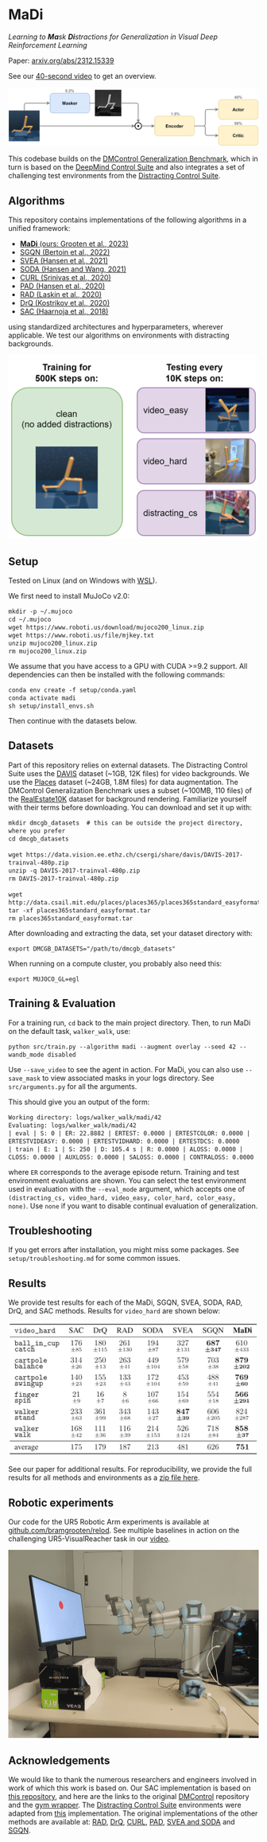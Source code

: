 # MaDi
_Learning to **Ma**sk **Di**stractions for Generalization in Visual Deep Reinforcement Learning_

Paper: [arxiv.org/abs/2312.15339](https://arxiv.org/abs/2312.15339)

See our [40-second video](https://www.youtube.com/watch?v=2oImF0h1k48) to get an overview.

![madi_overview](figures/MaDi_overview.png)


This codebase builds on the [DMControl Generalization Benchmark](https://github.com/nicklashansen/dmcontrol-generalization-benchmark),
which in turn is based on the [DeepMind Control Suite](https://github.com/deepmind/dm_control) 
and also integrates a set of challenging test environments from 
the [Distracting Control Suite](https://arxiv.org/abs/2101.02722).


## Algorithms

This repository contains implementations of the following algorithms in a unified framework:

- [**MaDi** (ours: Grooten et al., 2023)](https://arxiv.org/abs/2312.15339)
- [SGQN (Bertoin et al., 2022)](https://arxiv.org/abs/2209.09203)
- [SVEA (Hansen et al., 2021)](https://arxiv.org/abs/2107.00644)
- [SODA (Hansen and Wang, 2021)](https://arxiv.org/abs/2011.13389)
- [CURL (Srinivas et al., 2020)](https://arxiv.org/abs/2004.04136)
- [PAD (Hansen et al., 2020)](https://arxiv.org/abs/2007.04309)
- [RAD (Laskin et al., 2020)](https://arxiv.org/abs/2004.14990)
- [DrQ (Kostrikov et al., 2020)](https://arxiv.org/abs/2004.13649)
- [SAC (Haarnoja et al., 2018)](https://arxiv.org/abs/1812.05905)

using standardized architectures and hyperparameters, wherever applicable.
We test our algorithms on environments with distracting backgrounds.

![environment samples](figures/train_test_setup.png)


## Setup

Tested on Linux (and on Windows with 
[WSL](https://learn.microsoft.com/en-us/windows/wsl/install)).

We first need to install MuJoCo v2.0:
```
mkdir -p ~/.mujoco
cd ~/.mujoco
wget https://www.roboti.us/download/mujoco200_linux.zip 
wget https://www.roboti.us/file/mjkey.txt
unzip mujoco200_linux.zip 
rm mujoco200_linux.zip
```

We assume that you have access to a GPU with CUDA >=9.2 support. All dependencies can then be installed 
with the following commands:

```
conda env create -f setup/conda.yaml
conda activate madi
sh setup/install_envs.sh
```

Then continue with the datasets below.


## Datasets
Part of this repository relies on external datasets.
The Distracting Control Suite uses 
the [DAVIS](https://davischallenge.org/davis2017/code.html) 
dataset (~1GB, 12K files) for video backgrounds. 
We use the [Places](http://places2.csail.mit.edu/download.html) 
dataset (~24GB, 1.8M files) for data augmentation.
The DMControl Generalization Benchmark uses a subset (~100MB, 110 files) of 
the [RealEstate10K](https://google.github.io/realestate10k/) 
dataset for background rendering.
Familiarize yourself with their terms before downloading.
You can download and set it up with:

```
mkdir dmcgb_datasets  # this can be outside the project directory, where you prefer
cd dmcgb_datasets

wget https://data.vision.ee.ethz.ch/csergi/share/davis/DAVIS-2017-trainval-480p.zip
unzip -q DAVIS-2017-trainval-480p.zip
rm DAVIS-2017-trainval-480p.zip

wget http://data.csail.mit.edu/places/places365/places365standard_easyformat.tar
tar -xf places365standard_easyformat.tar
rm places365standard_easyformat.tar
```

After downloading and extracting the data, set your dataset directory with:
```
export DMCGB_DATASETS="/path/to/dmcgb_datasets"
```

When running on a compute cluster, you probably also need this:
```
export MUJOCO_GL=egl
```


## Training & Evaluation

For a training run, `cd` back to the main project directory.
Then, to run MaDi on the default task, `walker_walk`, use:
```
python src/train.py --algorithm madi --augment overlay --seed 42 --wandb_mode disabled
```

Use `--save_video` to see the agent in action. For MaDi, 
you can also use `--save_mask` to view associated masks in your logs directory. 
See `src/arguments.py` for all the arguments.

This should give you an output of the form:
```
Working directory: logs/walker_walk/madi/42
Evaluating: logs/walker_walk/madi/42
| eval | S: 0 | ER: 22.8882 | ERTEST: 0.0000 | ERTESTCOLOR: 0.0000 | ERTESTVIDEASY: 0.0000 | ERTESTVIDHARD: 0.0000 | ERTESTDCS: 0.0000
| train | E: 1 | S: 250 | D: 105.4 s | R: 0.0000 | ALOSS: 0.0000 | CLOSS: 0.0000 | AUXLOSS: 0.0000 | SALOSS: 0.0000 | CONTRALOSS: 0.0000
```
where `ER` corresponds to the average episode return. Training and test environment evaluations are shown. 
You can select the test environment used in evaluation with the `--eval_mode` argument, which accepts one 
of `(distracting_cs, video_hard, video_easy, color_hard, color_easy, none)`. Use `none` if you want to 
disable continual evaluation of generalization.


## Troubleshooting

If you get errors after installation, you might miss some packages. 
See `setup/troubleshooting.md` for some common issues.


## Results

We provide test results for each of the MaDi, SGQN, SVEA, SODA, RAD, DrQ, and SAC methods. 
Results for `video_hard` are shown below:

![soda table results](figures/results_video_hard.png)

See our paper for additional results. 
For reproducibility, we provide the full results for all methods and environments 
as a [zip file here](https://www.dropbox.com/scl/fi/l9y70x6zaijz4wftfbx7j/data_experiments_MaDi.zip?rlkey=ryrzfev13m8an4njwk71ba2pw&dl=0).

## Robotic experiments

Our code for the UR5 Robotic Arm experiments is available 
at [github.com/bramgrooten/relod](http://github.com/bramgrooten/relod).
See multiple baselines in action on the challenging UR5-VisualReacher task 
in our [video](https://youtu.be/TQMazg6dntE).

![UR5_Robotic_Arm](figures/robotic-arm-ur5-init-and-reach.png)


## Acknowledgements

We would like to thank the numerous researchers and engineers involved in work of which this work is based on.
Our SAC implementation is based on [this repository](https://github.com/denisyarats/pytorch_sac_ae), 
and here are the links to the original [DMControl](https://github.com/deepmind/dm_control) repository
and the [gym wrapper](https://github.com/denisyarats/dmc2gym). 
The [Distracting Control Suite](https://arxiv.org/abs/2101.02722) environments were adapted from 
[this](https://github.com/google-research/google-research/tree/master/distracting_control) implementation. 
The original implementations of the other methods are available at:
[RAD](https://github.com/MishaLaskin/rad), 
[DrQ](https://github.com/denisyarats/drq),
[CURL](https://github.com/MishaLaskin/curl),
[PAD](https://github.com/nicklashansen/policy-adaptation-during-deployment),
[SVEA and SODA](https://github.com/nicklashansen/dmcontrol-generalization-benchmark)
and
[SGQN](https://github.com/SuReLI/SGQN).
